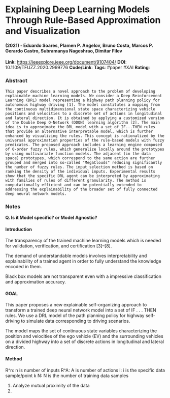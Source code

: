 # Explaining Deep Learning Models Through Rule-Based Approximation and Visualization
#### (2021) - Eduardo Soares, Plamen P. Angelov, Bruno Costa, Marcos P. Gerardo Castro, Subramanya Nageshrao, Dimitar Filev
**Link**: https://ieeexplore.ieee.org/document/9107404/
**DOI**: 10.1109/TFUZZ.2020.2999776
**Code/Link**:
**Tags**: #paper #XAI
**Rating**:

### Abstract

```
This paper describes a novel approach to the problem of developing explainable machine learning models. We consider a Deep Reinforcement Learning (DRL) model representing a highway path planning policy for autonomous highway driving [1]. The model constitutes a mapping from the continuous multidimensional state space characterizing vehicle positions and velocities to a discrete set of actions in longitudinal and lateral direction. It is obtained by applying a customized version of the Double Deep Q-Network (DDQN) learning algorithm [2]. The main idea is to approximate the DRL model with a set of IF...THEN rules that provide an alternative interpretable model, which is further enhanced by visualizing the rules. This concept is rationalized by the universal approximation properties of the rule-based models with fuzzy predicates. The proposed approach includes a learning engine composed of 0-order fuzzy rules, which generalize locally around the prototypes by using multivariate function models. The adjacent (in the data space) prototypes, which correspond to the same action are further grouped and merged into so-called "MegaClouds" reducing significantly the number of fuzzy rules. The input selection method is based on ranking the density of the individual inputs. Experimental results show that the specific DRL agent can be interpreted by approximating with families of rules of different granularity. The method is computationally efficient and can be potentially extended to addressing the explainability of the broader set of fully connected deep neural network models.
```

### Notes

**Q. Is it Model specific? or Model Agnostic?**

#### Introduction

The transparency of the trained machine learning models which is needed for validation, verification, and certification [3]–[8].

The demand of understandable models involves interpretability and explainability of a trained agent in order to fully understand the knowledge encoded in them.

Black box models are not transparent even with a impressive classification and approximation accuracy.

#### GOAL 
This paper proposes a new explainable self-organizing approach to transform a trained deep neural network model into a set of IF . . . THEN rules. We use a DRL model of the path planning policy for highway self-driving to simulate data corresponding to driving scenarios. 

The model maps the set of continuous state variables characterizing the position and velocities of the ego vehicle (EV) and the surrounding vehicles on a divided highway into a set of discrete actions in longitudinal and lateral direction.


#### Method

R^n: n is number of inputs
R^A: A is number of actions
i: i is the specific data sample/point k
N: N is the number of training data samples

1. Analyze mutual proximity of the data
2. 